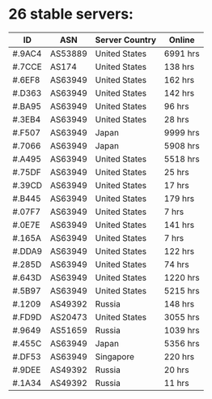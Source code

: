 # 26 stable servers:

| ID | ASN | Server Country | Online |
| ------ | ------ | ------ | ------ |
| #.9AC4 | AS53889 | United States | 6991 hrs |
| #.7CCE | AS174 | United States | 138 hrs |
| #.6EF8 | AS63949 | United States | 162 hrs |
| #.D363 | AS63949 | United States | 142 hrs |
| #.BA95 | AS63949 | United States | 96 hrs |
| #.3EB4 | AS63949 | United States | 28 hrs |
| #.F507 | AS63949 | Japan | 9999 hrs |
| #.7066 | AS63949 | Japan | 5908 hrs |
| #.A495 | AS63949 | United States | 5518 hrs |
| #.75DF | AS63949 | United States | 25 hrs |
| #.39CD | AS63949 | United States | 17 hrs |
| #.B445 | AS63949 | United States | 179 hrs |
| #.07F7 | AS63949 | United States | 7 hrs |
| #.0E7E | AS63949 | United States | 141 hrs |
| #.165A | AS63949 | United States | 7 hrs |
| #.DDA9 | AS63949 | United States | 122 hrs |
| #.285D | AS63949 | United States | 74 hrs |
| #.643D | AS63949 | United States | 1220 hrs |
| #.5B97 | AS63949 | United States | 5215 hrs |
| #.1209 | AS49392 | Russia | 148 hrs |
| #.FD9D | AS20473 | United States | 3055 hrs |
| #.9649 | AS51659 | Russia | 1039 hrs |
| #.455C | AS63949 | Japan | 5356 hrs |
| #.DF53 | AS63949 | Singapore | 220 hrs |
| #.9DEE | AS49392 | Russia | 20 hrs |
| #.1A34 | AS49392 | Russia | 11 hrs |


